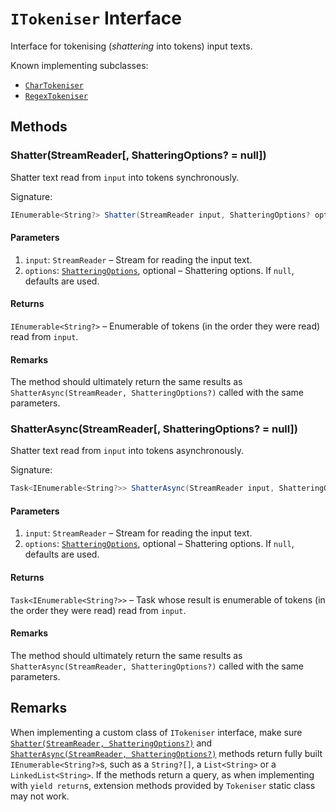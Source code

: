 # ```ITokeniser``` Interface

Interface for tokenising (*shattering* into tokens) input texts.

Known implementing subclasses:

*   [```CharTokeniser```](CharTokeniser.md)
*   [```RegexTokeniser```](RegexTokeniser.md)

## Methods

### Shatter(StreamReader[, ShatteringOptions? = null])

Shatter text read from ```input``` into tokens synchronously.

Signature:

```csharp
IEnumerable<String?> Shatter(StreamReader input, ShatteringOptions? options = null)

```

#### Parameters

1.  ```input```: ```StreamReader``` &ndash; Stream for reading the input text.
2.  ```options```: [```ShatteringOptions```](ShatteringOptions.md), optional &ndash; Shattering options. If ```null```, defaults are used.

#### Returns

```IEnumerable<String?>``` &ndash; Enumerable of tokens (in the order they were read) read from ```input```.

#### Remarks

The method should ultimately return the same results as ```ShatterAsync(StreamReader, ShatteringOptions?)``` called with the same parameters.

### ShatterAsync(StreamReader[, ShatteringOptions? = null])

Shatter text read from ```input``` into tokens asynchronously.

Signature:

```csharp
Task<IEnumerable<String?>> ShatterAsync(StreamReader input, ShatteringOptions? options = null)

```

#### Parameters

1.  ```input```: ```StreamReader``` &ndash; Stream for reading the input text.
2.  ```options```: [```ShatteringOptions```](ShatteringOptions.md), optional &ndash; Shattering options. If ```null```, defaults are used.

#### Returns

```Task<IEnumerable<String?>>``` &ndash; Task whose result is enumerable of tokens (in the order they were read) read from ```input```.

#### Remarks

The method should ultimately return the same results as ```ShatterAsync(StreamReader, ShatteringOptions?)``` called with the same parameters.

## Remarks

When implementing a custom class of ```ITokeniser``` interface, make sure [```Shatter(StreamReader, ShatteringOptions?)```](#shatterstreamreader-shatteringoptions--null) and [```ShatterAsync(StreamReader, ShatteringOptions?)```](#shatterasyncstreamreader-shatteringoptions--null) methods return fully built ```IEnumerable<String?>```s, such as a ```String?[]```, a ```List<String>``` or a ```LinkedList<String>```. If the methods return a query, as when implementing with ```yield return```s, extension methods provided by ```Tokeniser``` static class may not work.
